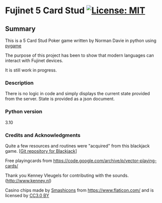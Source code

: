 # Fujinet 5 Card Stud [![License: MIT](https://img.shields.io/badge/License-MIT-blue.svg)](https://opensource.org/licenses/MIT)

## Summary
This is a 5 Card Stud Poker game written by Norman Davie
in python using [pygame](https://www.pygame.org/news)  

The purpose of this project has been to show that modern languages
can interact with Fujinet devices.

It is still work in progress.

### Description

There is no logic in code and simply displays the current
state provided from the server.  State is provided as a
json document.

### Python version
3.10

### Credits and Acknowledgments 

Quite a few resources and routines were "acquired" from this
blackjack game.  [[Git repository for Blackjack](https://github.com/torbjornhedqvist/blackjack)]

Free playingcards from 
<https://code.google.com/archive/p/vector-playing-cards/>   

Thank you Kenney Vleugels for contributing with the sounds.
(<http://www.kenney.nl>) 
   
Casino chips made by [Smashicons](https://www.flaticon.com/authors/smashicons) from https://www.flaticon.com/
and is licensed by [CC3.0 BY](http://creativecommons.org/licenses/by/3.0/)

